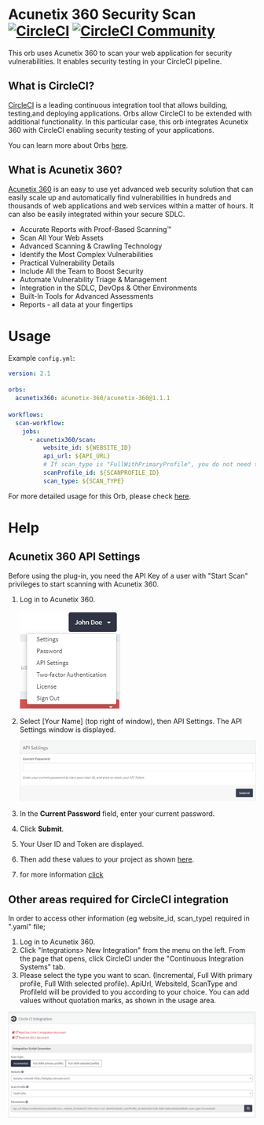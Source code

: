 # Acunetix 360 Security Scan [![CircleCI](https://circleci.com/gh/acunetix360dev/Acunetix-360-CircleCI-Orb/tree/master.svg?style=svg)](https://circleci.com/gh/acunetix360dev/Acunetix-360-CircleCI-Orb/tree/master) [![CircleCI Community](https://img.shields.io/badge/community-CircleCI%20Discuss-343434.svg)](https://discuss.circleci.com/c/ecosystem/orbs)

This orb uses Acunetix 360 to scan your web application for security vulnerabilities. It enables security testing in your CircleCI pipeline.

## What is CircleCI?

[CircleCI](https://circleci.com) is a leading continuous integration tool that allows building, testing,and deploying applications.
Orbs allow CircleCI to be extended with additional functionality. 
In this particular case, this orb integrates Acunetix 360 with CircleCI enabling security testing of your applications.

You can learn more about Orbs [here](https://circleci.com/docs/2.0/using-orbs/).

## What is Acunetix 360?

[Acunetix 360](https://www.acunetix.com/) is an easy to use yet advanced web security solution that can easily scale up and automatically find vulnerabilities in hundreds and thousands of web applications and web services within a matter of hours. It can also be easily integrated within your secure SDLC.

 * Accurate Reports with Proof-Based Scanning™
 * Scan All Your Web Assets
 * Advanced Scanning & Crawling Technology
 * Identify the Most Complex Vulnerabilities
 * Practical Vulnerability Details
 * Include All the Team to Boost Security
 * Automate Vulnerability Triage & Management
 * Integration in the SDLC, DevOps & Other Environments
 * Built-In Tools for Advanced Assessments
 * Reports - all data at your fingertips
 
# Usage

Example `config.yml`:

```yaml
version: 2.1

orbs:
  acunetix360: acunetix-360/acunetix-360@1.1.1

workflows:
  scan-workflow:
    jobs:
      - acunetix360/scan:
          website_id: ${WEBSITE_ID}
          api_url: ${API_URL}
          # If scan_type is "FullWithPrimaryProfile", you do not need to fill in scanProfile_id.
          scanProfile_id: ${SCANPROFILE_ID}
          scan_type: ${SCAN_TYPE}
```

For more detailed usage for this Orb, please check [here](https://circleci.com/orbs/registry/orb/acunetix-360/acunetix-360).

# Help

## Acunetix 360 API Settings

Before using the plug-in, you need the API Key of a user with "Start Scan" privileges to start scanning with Acunetix 360. 

1. Log in to Acunetix 360. 

      <img src="ss/1.png">  
      
2. Select [Your Name] (top right of window), then API Settings. The API Settings window is displayed.

      <img src="ss/2.png">
  
3. In the **Current Password** field, enter your current password.

4. Click **Submit**.

5. Your User ID and Token are displayed.

6. Then add these values to your project as shown [here](https://circleci.com/blog/new-on-circleci-import-project-environment-variables/).

7. for more information [click](https://www.acunetix.com/support/docs/a360/account/api-settings/)

## Other areas required for CircleCI integration

In order to access other information (eg website_id, scan_type) required in ".yaml" file;
1. Log in to Acunetix 360.
1. Click "Integrations> New Integration" from the menu on the left. From the page that opens, click CircleCI under the "Continuous Integration Systems" tab.
1. Please select the type you want to scan. (Incremental, Full With primary profile, Full With selected profile). ApiUrl, WebsiteId, ScanType and ProfileId will be provided to you according to your choice. You can add values without quotation marks, as shown in the usage area.

![Capture](ss/3.png)
